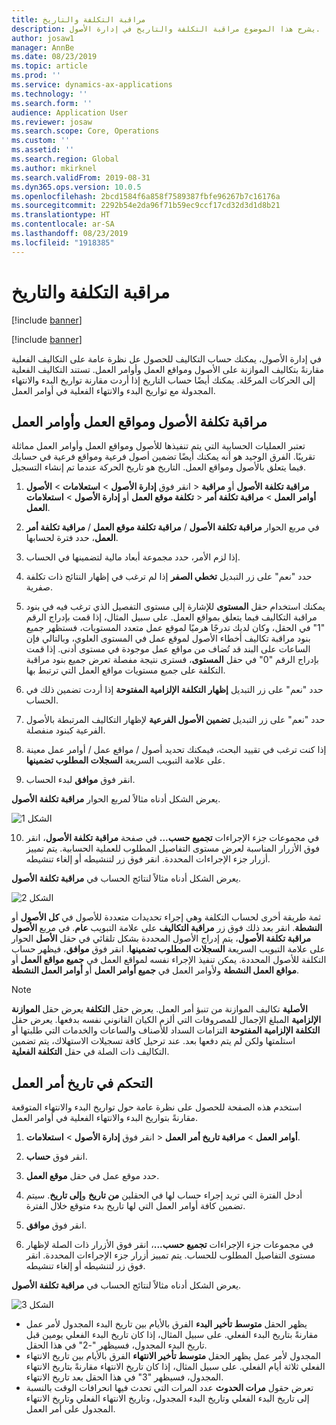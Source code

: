 ```yaml
---
title: مراقبة التكلفة والتاريخ
description: يشرح هذا الموضوع مراقبة التكلفة والتاريخ في إدارة الأصول.
author: josaw1
manager: AnnBe
ms.date: 08/23/2019
ms.topic: article
ms.prod: ''
ms.service: dynamics-ax-applications
ms.technology: ''
ms.search.form: ''
audience: Application User
ms.reviewer: josaw
ms.search.scope: Core, Operations
ms.custom: ''
ms.assetid: ''
ms.search.region: Global
ms.author: mkirknel
ms.search.validFrom: 2019-08-31
ms.dyn365.ops.version: 10.0.5
ms.openlocfilehash: 2bcd1584f6a858f7589387fbfe96267b7c16176a
ms.sourcegitcommit: 2292b54e2da96f71b59ec9ccf17cd32d3d1d8b21
ms.translationtype: HT
ms.contentlocale: ar-SA
ms.lasthandoff: 08/23/2019
ms.locfileid: "1918385"
---
```

# <a name="cost-and-date-control"></a>مراقبة التكلفة والتاريخ

[!include [banner](../../includes/banner.md)]

[!include [banner](../../includes/preview-banner.md)]

في إدارة الأصول، يمكنك حساب التكاليف للحصول عل نظرة عامة على التكاليف الفعلية مقارنةً بتكاليف الموازنة على الأصول ومواقع العمل وأوامر العمل. تستند التكاليف الفعلية إلى الحركات المرحّلة. يمكنك أيضًا حساب التاريخ إذا أردت مقارنة تواريخ البدء والانتهاء المجدولة مع تواريخ البدء والانتهاء الفعلية في أوامر العمل.

## <a name="cost-control-for-assets-functional-locations-and-work-orders"></a>مراقبة تكلفة الأصول ومواقع العمل وأوامر العمل

تعتبر العمليات الحسابية التي يتم تنفيذها للأصول ومواقع العمل وأوامر العمل مماثلة تقريبًا. الفرق الوحيد هو أنه يمكنك أيضًا تضمين أصول فرعية ومواقع فرعية في حسابك فيما يتعلق بالأصول ومواقع العمل. التاريخ هو تاريخ الحركة عندما تم إنشاء التسجيل.

1. انقر فوق **إدارة الأصول** > **استعلامات** > **الأصول‏‎** > **مراقبة تكلفة الأصول** أو **مراقبة تكلفة موقع العمل** أو **إدارة الأصول** > **استعلامات‏‎** > **أوامر العمل** > **مراقبة تكلفة أمر العمل**.

2. في مربع الحوار **مراقبة تكلفة الأصول** / **مراقبة تكلفة موقع العمل** / **مراقبة تكلفة أمر العمل**، حدد فترة لحسابها.

3. إذا لزم الأمر، حدد مجموعة أبعاد مالية لتضمينها في الحساب.

4. حدد "نعم" على زر التبديل **تخطي الصفر** إذا لم ترغب في إظهار النتائج ذات تكلفة صفرية.

5. يمكنك استخدام حقل **المستوى** للإشارة إلى مستوى التفصيل الذي ترغب فيه في بنود مراقبة التكاليف فيما يتعلق بمواقع العمل. على سبيل المثال، إذا قمت بإدراج الرقم "1" في الحقل، وكان لديك تدرجًا هرميًا لموقع عمل متعدد المستويات، فستظهر جميع بنود مراقبة تكاليف أخطاء الأصول لموقع عمل في المستوى العلوي، وبالتالي فإن الساعات على البند قد تُضاف من مواقع عمل موجودة في مستوى أدنى. إذا قمت بإدراج الرقم "0" في حقل **المستوى**، فسترى نتيجة مفصلة تعرض جميع بنود مراقبة التكلفة على جميع مستويات مواقع العمل التي ترتبط بها.

6. حدد "نعم" على زر التبديل **إظهار التكلفة الإلزامية المفتوحة** إذا أردت تضمين ذلك في الحساب.

7. حدد "نعم" على زر التبديل **تضمين الأصول الفرعية** لإظهار التكاليف المرتبطة بالأصول الفرعية كبنود منفصلة.

8. إذا كنت ترغب في تقييد البحث، فيمكنك تحديد أصول / مواقع عمل / أوامر عمل معينة على علامة التبويب السريعة **السجلات المطلوب تضمينها‬**.

9. انقر فوق **موافق** لبدء الحساب.

يعرض الشكل أدناه مثالاً لمربع الحوار **مراقبة تكلفة الأصول**.

![الشكل 1](media/01-controlling-and-reporting.png)

10. في مجموعات جزء الإجراءات **تجميع حسب...** في صفحة **مراقبة تكلفة الأصول**، انقر فوق الأزرار المناسبة لعرض مستوى التفاصيل المطلوب للعملية الحسابية. يتم تمييز أزرار جزء الإجراءات المحددة. انقر فوق زر لتنشيطه أو إلغاء تنشيطه.

يعرض الشكل أدناه مثالاً لنتائج الحساب في **مراقبة تكلفة الأصول**.

![الشكل 2](media/02-controlling-and-reporting.png)

ثمة طريقة أخرى لحساب التكلفة وهي إجراء تحديدات متعددة للأصول في **كل الأصول** أو **الأصول‏‎ النشطة**. انقر بعد ذلك فوق زر **مراقبة التكاليف‬** على علامة التبويب **عام**. في مربع الحوار‏‎ **مراقبة تكلفة الأصول**، يتم إدراج الأصول المحددة بشكل تلقائي في حقل **الأصل** على علامة التبويب السريعة **السجلات المطلوب تضمينها‬**. انقر فوق **موافق**، فيظهر حساب التكلفة للأصول المحددة. يمكن تنفيذ الإجراء نفسه لمواقع العمل في **جميع مواقع العمل** أو **مواقع العمل النشطة** ولأوامر العمل في **جميع أوامر العمل** أو **أوامر العمل النشطة**.

>[!NOTE]
>يعرض حقل **الموازنة‏‎ الأصلية** تكاليف الموازنة من تنبؤ أمر العمل. يعرض حقل **التكلفة الإلزامية** المبلغ الإجمال للمصروفات التي ألزم الكيان القانوني نفسه بدفعها. يعرض حقل **التكلفة الإلزامية المفتوحة** التزامات السداد للأصناف والساعات والخدمات التي طلبتها أو استلمتها ولكن لم يتم دفعها بعد. عند ترحيل كافة تسجيلات الاستهلاك، يتم تضمين التكاليف ذات الصلة في حقل **التكلفة الفعلية**.

## <a name="work-order-date-control"></a>التحكم في تاريخ أمر العمل

استخدم هذه الصفحة للحصول على نظرة عامة حول تواريخ البدء والانتهاء المتوقعة مقارنةً بتواريخ البدء والانتهاء الفعلية في أوامر العمل.

1. انقر فوق **إدارة الأصول** > **استعلامات‏‎** > **أوامر العمل** > **مراقبة تاريخ أمر العمل**.

2. انقر فوق **حساب**.

3. حدد موقع عمل في حقل **موقع العمل**.

4. أدخل الفترة التي تريد إجراء حساب لها في الحقلين **من تاريخ** و**إلى تاريخ**. سيتم تضمين كافة أوامر العمل التي لها تاريخ بدء متوقع خلال الفترة.

5. انقر فوق **موافق**.

6. في مجموعات جزء الإجراءات **تجميع حسب...**، انقر فوق الأزرار ذات الصلة لإظهار مستوى التفاصيل المطلوب للحساب. يتم تمييز أزرار جزء الإجراءات المحددة. انقر فوق زر لتنشيطه أو إلغاء تنشيطه.

يعرض الشكل أدناه مثالاً لنتائج الحساب في **مراقبة تكلفة الأصول**.

![الشكل 3](media/03-controlling-and-reporting.png)

- يظهر الحقل **متوسط تأخير البدء** الفرق بالأيام بين تاريخ البدء المجدول لأمر عمل مقارنةً بتاريخ البدء الفعلي. على سبيل المثال، إذا كان تاريخ البدء الفعلي يومين قبل تاريخ البدء المجدول، فسيظهر "-2" في هذا الحقل.  
- يظهر الحقل **متوسط تأخير الانتهاء** الفرق بالأيام بين تاريخ الانتهاء‏‎ المجدول لأمر عمل مقارنةً بتاريخ الانتهاء‏‎ الفعلي. على سبيل المثال، إذا كان تاريخ الانتهاء‏‎ الفعلي ثلاثة أيام بعد تاريخ الانتهاء‏‎ المجدول، فسيظهر "3" في هذا الحقل.  
- تعرض حقول **مرات الحدوث‬** عدد المرات التي تحدث فيها انحرافات الوقت بالنسبة إلى تاريخ البدء الفعلي وتاريخ البدء المجدول، وتاريخ الانتهاء الفعلي وتاريخ الانتهاء المجدول على أمر العمل.

